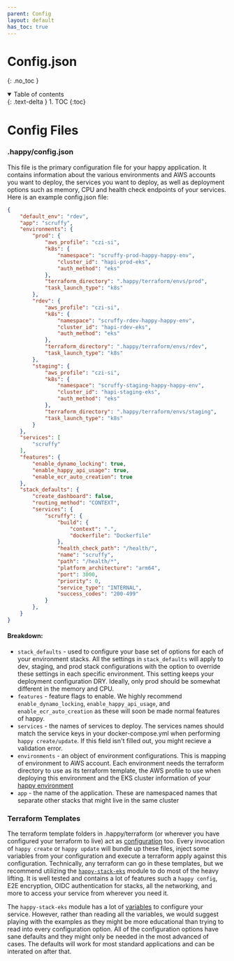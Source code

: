 ```yaml
---
parent: Config
layout: default
has_toc: true
---
```


# Config.json
{: .no_toc }

<details open markdown="block">
  <summary>
    Table of contents
  </summary>
  {: .text-delta }
1. TOC
{:toc}
</details>

# Config Files

### .happy/config.json

This file is the primary configuration file for your happy application. It contains information about the various environments and AWS
accounts you want to deploy, the services you want to deploy, as well as deployment options such as memory, CPU and health check endpoints
of your services. Here is an example config.json file:

~~~json
{
    "default_env": "rdev",
    "app": "scruffy",
    "environments": {
        "prod": {
            "aws_profile": "czi-si",
            "k8s": {
                "namespace": "scruffy-prod-happy-happy-env",
                "cluster_id": "hapi-prod-eks",
                "auth_method": "eks"
            },
            "terraform_directory": ".happy/terraform/envs/prod",
            "task_launch_type": "k8s"
        },
        "rdev": {
            "aws_profile": "czi-si",
            "k8s": {
                "namespace": "scruffy-rdev-happy-happy-env",
                "cluster_id": "hapi-rdev-eks",
                "auth_method": "eks"
            },
            "terraform_directory": ".happy/terraform/envs/rdev",
            "task_launch_type": "k8s"
        },
        "staging": {
            "aws_profile": "czi-si",
            "k8s": {
                "namespace": "scruffy-staging-happy-happy-env",
                "cluster_id": "hapi-staging-eks",
                "auth_method": "eks"
            },
            "terraform_directory": ".happy/terraform/envs/staging",
            "task_launch_type": "k8s"
        }
    },
    "services": [
        "scruffy"
    ],
    "features": {
        "enable_dynamo_locking": true,
        "enable_happy_api_usage": true,
        "enable_ecr_auto_creation": true
    },
    "stack_defaults": {
        "create_dashboard": false,
        "routing_method": "CONTEXT",
        "services": {
            "scruffy": {
                "build": {
                    "context": ".",
                    "dockerfile": "Dockerfile"
                },
                "health_check_path": "/health/",
                "name": "scruffy",
                "path": "/health/*",
                "platform_architecture": "arm64",
                "port": 3000,
                "priority": 0,
                "service_type": "INTERNAL",
                "success_codes": "200-499"
            }
        },
    }
}
~~~

#### Breakdown:

* `stack_defaults` - used to configure your base set of options for each of your environment stacks. All the settings in `stack_defaults` will
apply to dev, staging, and prod stack configurations with the option to override these settings in each specific environment. This setting
keeps your deployment configuration DRY. Ideally, only prod should be somewhat different in the memory and CPU.
* `features` - feature flags to enable. We highly recommend `enable_dynamo_locking`, `enable_happy_api_usage`, and `enable_ecr_auto_creation`
as these will soon be made normal features of happy.
* `services` - the names of services to deploy. The services names should match the service keys in your docker-compose.yml when performing `happy create/update`. If this field isn't filled out, you might recieve a validation error.
* `environments` - an object of environment configurations. This is mapping of environment to AWS account. Each environment needs the terraform directory to use as its terraform template, the AWS profile to use when deploying this environment and the EKS cluster information of your [happy environment](./deploy_first_env.md)
* `app` - the name of the application. These are namespaced names that separate other stacks that might live in the same cluster

### Terraform Templates

The terraform template folders in .happy/terraform (or wherever you have configured your terraform to live) act as 
[configuration](../stacks/terraform.md) too.
Every invocation of `happy create` or `happy update` will bundle up these files, inject some variables from your configuration and execute
a terraform apply against this configuration. Technically, any terraform can go in these templates, but we recommend 
utilizing the [`happy-stack-eks`](https://github.com/chanzuckerberg/happy/tree/main/terraform/modules/happy-stack-eks) module to do most
of the heavy lifting. It is well tested and contains a lot of features such a `happy config`, E2E encryption, OIDC authentication for stacks, 
all the networking, and more to access your service from wherever you need it.

The `happy-stack-eks` module has a lot of [variables](../stacks/terraform.md#terraform) 
to configure your service. However, rather than reading all the variables, we would suggest playing with the examples as they might be
more educational than trying to read into every configuration option. All of the configuration options have sane defaults and they
might only be needed in the most advanced of cases. The defaults will work for most standard applications and can be interated on after that.